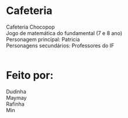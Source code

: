 # Cafeteria
Cafeteria Chocopop <br>
Jogo de matemática do fundamental (7 e 8 ano)<br>
Personagem princípal: Patricia<br>
Personagens secundários: Professores do IF<br>
<br>
# Feito por:<br>
Dudinha <br>
Maymay<br>
Rafinha<br>
Min
